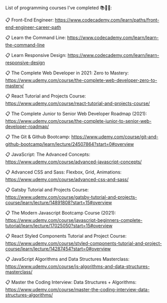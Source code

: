 List of programming courses I've completed 📚👩‍💻:

📋 Front-End Engineer: https://www.codecademy.com/learn/paths/front-end-engineer-career-path

📋 Learn the Command Line: https://www.codecademy.com/learn/learn-the-command-line

📋 Learn Responsive Design: https://www.codecademy.com/learn/learn-responsive-design

📋 The Complete Web Developer in 2021: Zero to Mastery: https://www.udemy.com/course/the-complete-web-developer-zero-to-mastery/

📋 React Tutorial and Projects Course: https://www.udemy.com/course/react-tutorial-and-projects-course/

📋 The Complete Junior to Senior Web Developer Roadmap (2021): https://www.udemy.com/course/the-complete-junior-to-senior-web-developer-roadmap/

📋 The Git & Github Bootcamp: https://www.udemy.com/course/git-and-github-bootcamp/learn/lecture/24507864?start=0#overview

📋 JavaScript: The Advanced Concepts: https://www.udemy.com/course/advanced-javascript-concepts/

📋 Advanced CSS and Sass: Flexbox, Grid, Animations: https://www.udemy.com/course/advanced-css-and-sass/
 
📋 Gatsby Tutorial and Projects Course: https://www.udemy.com/course/gatsby-tutorial-and-projects-course/learn/lecture/14891808?start=15#overview

📋 The Modern Javascript Bootcamp Course (2021): https://www.udemy.com/course/javascript-beginners-complete-tutorial/learn/lecture/17025050?start=15#overview

📋 React Styled Components Tutorial and Project Course: https://www.udemy.com/course/styled-components-tutorial-and-project-course/learn/lecture/14287454?start=0#overview

📋 JavaScript Algorithms and Data Structures Masterclass: https://www.udemy.com/course/js-algorithms-and-data-structures-masterclass/

📋 Master the Coding Interview: Data Structures + Algorithms: https://www.udemy.com/course/master-the-coding-interview-data-structures-algorithms/
